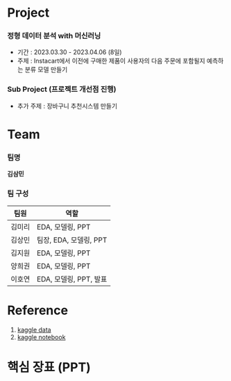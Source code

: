 # Project
### 정형 데이터 분석 with 머신러닝
* 기간 : 2023.03.30 - 2023.04.06 (8일)
* 주제 : Instacart에서 이전에 구매한 제품이 사용자의 다음 주문에 포함될지 예측하는 분류 모델 만들기

### Sub Project (프로젝트 개선점 진행)
* 추가 주제 : 장바구니 추천시스템 만들기

# Team
### 팀명
**김삼민**
### 팀 구성 
| 팀원 | 역할 |
| --- | --- |
| 김미리 | EDA, 모델링, PPT |
| 김상민 | 팀장, EDA, 모델링, PPT |
| 김지원 | EDA, 모델링, PPT |
| 양희권 | EDA, 모델링, PPT |
| 이호연 | EDA, 모델링, PPT, 발표 |

# Reference
1. [kaggle data](https://www.kaggle.com/competitions/instacart-market-basket-analysis/data)
2. [kaggle notebook](https://www.kaggle.com/code/charalambos/xgb-of-instacart-ml-2-notebook/notebook)

# 핵심 장표 (PPT)
